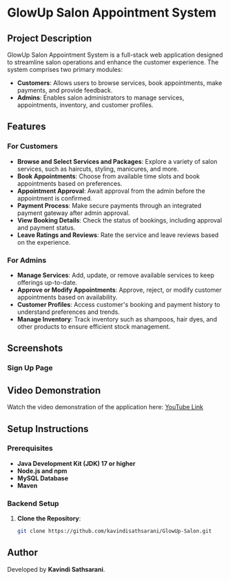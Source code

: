 # GlowUp Salon Appointment System

## Project Description

GlowUp Salon Appointment System is a full-stack web application designed to streamline salon operations and enhance the customer experience. The system comprises two primary modules:

- **Customers**: Allows users to browse services, book appointments, make payments, and provide feedback.
- **Admins**: Enables salon administrators to manage services, appointments, inventory, and customer profiles.

## Features

### For Customers

- **Browse and Select Services and Packages**: Explore a variety of salon services, such as haircuts, styling, manicures, and more.
- **Book Appointments**: Choose from available time slots and book appointments based on preferences.
- **Appointment Approval**: Await approval from the admin before the appointment is confirmed.
- **Payment Process**: Make secure payments through an integrated payment gateway after admin approval.
- **View Booking Details**: Check the status of bookings, including approval and payment status.
- **Leave Ratings and Reviews**: Rate the service and leave reviews based on the experience.

### For Admins

- **Manage Services**: Add, update, or remove available services to keep offerings up-to-date.
- **Approve or Modify Appointments**: Approve, reject, or modify customer appointments based on availability.
- **Customer Profiles**: Access customer's booking and payment history to understand preferences and trends.
- **Manage Inventory**: Track inventory such as shampoos, hair dyes, and other products to ensure efficient stock management.

## Screenshots

### Sign Up Page



## Video Demonstration
Watch the video demonstration of the application here: [YouTube Link](https://youtu.be/uczaOAsKdk4?si=3ATlOPjPkqFqOQMV)

## Setup Instructions

### Prerequisites

- **Java Development Kit (JDK) 17 or higher**
- **Node.js and npm**
- **MySQL Database**
- **Maven**

### Backend Setup

1. **Clone the Repository**:
   ```bash
   git clone https://github.com/kavindisathsarani/GlowUp-Salon.git

## Author
Developed by **Kavindi Sathsarani**.

